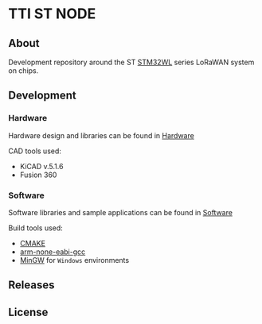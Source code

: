# TTI ST NODE

## About
Development repository around the ST [STM32WL](https://www.st.com/en/microcontrollers-microprocessors/stm32wl-series.html) series LoRaWAN system on chips.

## Development

### Hardware
Hardware design and libraries can be found in [Hardware](./Hardware)

CAD tools used:
- KiCAD v.5.1.6
- Fusion 360

### Software
Software libraries and sample applications can be found in [Software](./Software)

Build tools used:
- [CMAKE](https://cmake.org/download/)
- [arm-none-eabi-gcc](https://developer.arm.com/tools-and-software/open-source-software/developer-tools/gnu-toolchain/gnu-rm/downloads)
- [MinGW](https://osdn.net/projects/mingw/releases/) for `Windows` environments

## Releases

## License
